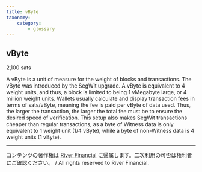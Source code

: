 ```yaml
---
title: vByte
taxonomy:
    category:
        - glossary
---
```


## vByte
2,100 sats

A vByte is a unit of measure for the weight of blocks and transactions. The vByte was introduced by the SegWit upgrade. A vByte is equivalent to 4 weight units, and thus, a block is limited to being 1 vMegabyte large, or 4 million weight units. Wallets usually calculate and display transaction fees in terms of sats/vByte, meaning the fee is paid per vByte of data used. Thus, the larger the transaction, the larger the total fee must be to ensure the desired speed of verification. This setup also makes SegWit transactions cheaper than regular transactions, as a byte of Witness data is only equivalent to 1 weight unit (1/4 vByte), while a byte of non-Witness data is 4 weight units (1 vByte).


---
コンテンツの著作権は [River Financial](https://river.com/) に帰属します。二次利用の可否は権利者にご確認ください。 / All rights reserved to River Financial.

